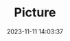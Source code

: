 ---
weight: 1
images:
- /images/edited/211.jpeg
title: Picture
date: 2023-11-11 14:03:37
tags:
- luminar
- work
---